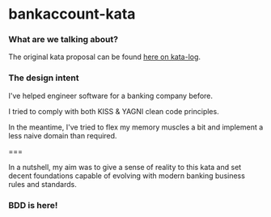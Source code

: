 # bankaccount-kata

### What are we talking about?

The original kata proposal can be found [here on kata-log](https://kata-log.rocks/banking-kata).

### The design intent

I've helped engineer software for a banking company before.

I tried to comply with both KISS & YAGNI clean code principles.

In the meantime, I've tried to flex my memory muscles a bit and implement a less naive domain than required.

===

In a nutshell, my aim was to give a sense of reality to this kata and set decent foundations capable of evolving with modern banking business rules and standards.

### BDD is here!
